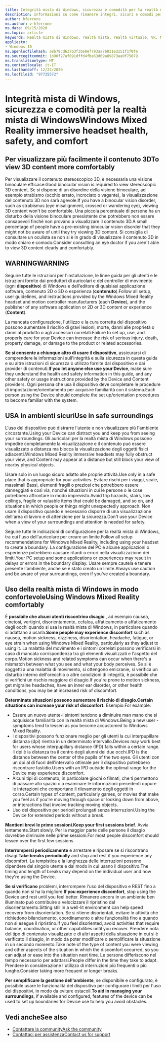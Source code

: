 ```yaml
---
title: Integrità mista di Windows, sicurezza e comodità per la realtà mista di Windows
description: Informazioni su come rimanere integri, sicuri e comodi per gli utenti quando si usano app per la realtà mista di Windows.
author: hferrone
ms.author: v-hferrone
ms.date: 09/15/2020
ms.topic: article
keywords: Realtà mista di Windows, realtà mista, realtà virtuale, VR, MR, feedback, Hub feedback, bug
appliesto:
- Windows 10
ms.openlocfilehash: a8b78cd637b3f3b68ef793aa76031e3151f1f0fe
ms.sourcegitcommit: 1b90f27af091dffd4fba63d69a89873aa0f75079
ms.translationtype: MT
ms.contentlocale: it-IT
ms.lasthandoff: 12/22/2020
ms.locfileid: "97725572"
---
```

# <a name="windows-mixed-reality-immersive-headset-health-safety-and-comfort"></a><span data-ttu-id="1c4a8-104">Integrità mista di Windows, sicurezza e comodità per la realtà mista di Windows</span><span class="sxs-lookup"><span data-stu-id="1c4a8-104">Windows Mixed Reality immersive headset health, safety, and comfort</span></span>

## <a name="to-view-3d-content-more-comfortably"></a><span data-ttu-id="1c4a8-105">Per visualizzare più facilmente il contenuto 3D</span><span class="sxs-lookup"><span data-stu-id="1c4a8-105">To view 3D content more comfortably</span></span>

<span data-ttu-id="1c4a8-106">Per visualizzare il contenuto stereoscopico 3D, è necessaria una visione binoculare efficace.</span><span class="sxs-lookup"><span data-stu-id="1c4a8-106">Good binocular vision is required to view stereoscopic 3D content.</span></span> <span data-ttu-id="1c4a8-107">Se si dispone di un disordine della visione binoculare, ad esempio strabismo (occhio errato, incrociato o vagante), la visualizzazione del contenuto 3D non sarà agevole.</span><span class="sxs-lookup"><span data-stu-id="1c4a8-107">If you have a binocular vision disorder, such as strabismus (eye misalignment, crossed or wandering eye), viewing 3D content won't be comfortable.</span></span> <span data-ttu-id="1c4a8-108">Una piccola percentuale di persone ha un disturbo della visione binoculare preesistente che potrebbero non essere consapevoli finché non provano a visualizzare il contenuto 3D.</span><span class="sxs-lookup"><span data-stu-id="1c4a8-108">A small percentage of people have a pre-existing binocular vision disorder that they might not be aware of until they try viewing 3D content.</span></span> <span data-ttu-id="1c4a8-109">Si consiglia di consultare un oculista se non si è in grado di visualizzare il contenuto 3D in modo chiaro e comodo.</span><span class="sxs-lookup"><span data-stu-id="1c4a8-109">Consider consulting an eye doctor if you aren't able to view 3D content clearly and comfortably.</span></span>

## <a name="warning"></a><span data-ttu-id="1c4a8-110">WARNING</span><span class="sxs-lookup"><span data-stu-id="1c4a8-110">WARNING</span></span>

<span data-ttu-id="1c4a8-111">Seguire tutte le istruzioni per l'installazione, le linee guida per gli utenti e le istruzioni fornite dai produttori di auricolari e del controller di movimento (ogni **dispositivo**) di Windows e dell'editore di qualsiasi applicazione software, contenuto 2D o 3D o esperienza (**contenuto**).</span><span class="sxs-lookup"><span data-stu-id="1c4a8-111">Follow all setup, user guidelines, and instructions provided by the Windows Mixed Reality headset and motion controller manufacturers (each **Device**), and the publisher of any software application or 2D or 3D content or experience (**Content**).</span></span>

<span data-ttu-id="1c4a8-112">La mancata configurazione, l'utilizzo e la cura corretta del dispositivo possono aumentare il rischio di gravi lesioni, morte, danni alle proprietà o danni al prodotto o agli accessori correlati.</span><span class="sxs-lookup"><span data-stu-id="1c4a8-112">Failure to set up, use, and properly care for your Device can increase the risk of serious injury, death, property damage, or damage to the product or related accessories.</span></span>

<span data-ttu-id="1c4a8-113">**Se si consente a chiunque altro di usare il dispositivo**, assicurarsi di comprendere le informazioni sull'integrità e sulla sicurezza in questa guida e su altre istruzioni di sicurezza o utilizzo fornite dal dispositivo e dai provider di contenuti.</span><span class="sxs-lookup"><span data-stu-id="1c4a8-113">**If you let anyone else use your Device**, make sure they understand the health and safety information in this guide, and any other safety or usage instructions provided by the Device and Content providers.</span></span> <span data-ttu-id="1c4a8-114">Ogni persona che usa il dispositivo deve completare le procedure di impostazione/orientamento per acquisire familiarità con il sistema.</span><span class="sxs-lookup"><span data-stu-id="1c4a8-114">Each person using the Device should complete the set up/orientation procedures to become familiar with the system.</span></span>

## <a name="use-in-safe-surroundings"></a><span data-ttu-id="1c4a8-115">USA in ambienti sicuri</span><span class="sxs-lookup"><span data-stu-id="1c4a8-115">Use in safe surroundings</span></span>

<span data-ttu-id="1c4a8-116">L'uso del dispositivo può distrarre l'utente e non visualizzare più l'ambiente circostante.</span><span class="sxs-lookup"><span data-stu-id="1c4a8-116">Using your Device can distract you and keep you from seeing your surroundings.</span></span> <span data-ttu-id="1c4a8-117">Gli auricolari per la realtà mista di Windows possono impedire completamente la visualizzazione e il contenuto può essere visualizzato a distanza ma blocca la visualizzazione degli oggetti fisici adiacenti.</span><span class="sxs-lookup"><span data-stu-id="1c4a8-117">Windows Mixed Reality immersive headsets may fully obstruct your view, and Content may appear at a distance but still block your view of nearby physical objects.</span></span>

<span data-ttu-id="1c4a8-118">Usare solo in un luogo sicuro adatto alle proprie attività.</span><span class="sxs-lookup"><span data-stu-id="1c4a8-118">Use only in a safe place that is appropriate for your activities.</span></span> <span data-ttu-id="1c4a8-119">Evitare rischi per i viaggi, scale, massimali Bassi, elementi fragili o preziosi che potrebbero essere danneggiati e così via, nonché situazioni in cui le persone o le cose potrebbero affrontare in modo imprevisto.</span><span class="sxs-lookup"><span data-stu-id="1c4a8-119">Avoid trip hazards, stairs, low ceilings, fragile or valuable items that could be damaged, and so on, and situations in which people or things might unexpectedly approach.</span></span> <span data-ttu-id="1c4a8-120">Non usare il dispositivo quando è necessario disporre di una visualizzazione dell'area di lavoro e di attenzione per la sicurezza.</span><span class="sxs-lookup"><span data-stu-id="1c4a8-120">Don't use your Device when a view of your surroundings and attention is needed for safety.</span></span>

<span data-ttu-id="1c4a8-121">Seguire tutte le indicazioni di configurazione per la realtà mista di Windows, tra cui l'uso dell'auricolare per creare un limite.</span><span class="sxs-lookup"><span data-stu-id="1c4a8-121">Follow all setup recommendations for Windows Mixed Reality, including using your headset to create a boundary.</span></span> <span data-ttu-id="1c4a8-122">La configurazione del PC e alcune applicazioni o esperienze potrebbero causare ritardi o errori nella visualizzazione dei limiti.</span><span class="sxs-lookup"><span data-stu-id="1c4a8-122">Your PC setup and some applications or experiences may result in delays or errors in the boundary display.</span></span> <span data-ttu-id="1c4a8-123">Usare sempre cautela e tenere presente l'ambiente, anche se è stato creato un limite.</span><span class="sxs-lookup"><span data-stu-id="1c4a8-123">Always use caution and be aware of your surroundings, even if you've created a boundary.</span></span>

## <a name="using-windows-mixed-reality-comfortably"></a><span data-ttu-id="1c4a8-124">Uso della realtà mista di Windows in modo confortevole</span><span class="sxs-lookup"><span data-stu-id="1c4a8-124">Using Windows Mixed Reality comfortably</span></span>

<span data-ttu-id="1c4a8-125">È **possibile che alcuni utenti riscontrino disagio** , ad esempio nausea, cinetosi, vertigini, disorientamento, cefalea, affaticamento o affaticamento degli occhi quando si usa la realtà mista di Windows, in particolare quando si adattano a usarla.</span><span class="sxs-lookup"><span data-stu-id="1c4a8-125">**Some people may experience discomfort** such as nausea, motion sickness, dizziness, disorientation, headache, fatigue, or eye strain when using Windows Mixed Reality, particularly as they adjust to using it.</span></span> <span data-ttu-id="1c4a8-126">La malattia del movimento e i sintomi correlati possono verificarsi in caso di mancata corrispondenza tra gli elementi visualizzati e l'aspetto del corpo.</span><span class="sxs-lookup"><span data-stu-id="1c4a8-126">Motion sickness and related symptoms can occur when there's a mismatch between what you see and what your body perceives.</span></span> <span data-ttu-id="1c4a8-127">Se si è soggetti a una malattia di movimento, si ottengono emicranie, si verifica un disturbo interno dell'orecchio o altre condizioni di integrità, è possibile che si verifichi un rischio maggiore di disagio.</span><span class="sxs-lookup"><span data-stu-id="1c4a8-127">If you're prone to motion sickness, get migraine headaches, have an inner ear disorder, or other health conditions, you may be at increased risk of discomfort.</span></span>

<span data-ttu-id="1c4a8-128">**Determinate situazioni possono aumentare il rischio di disagio.**</span><span class="sxs-lookup"><span data-stu-id="1c4a8-128">**Certain situations can increase your risk of discomfort.**</span></span> <span data-ttu-id="1c4a8-129">Esempio:</span><span class="sxs-lookup"><span data-stu-id="1c4a8-129">For example:</span></span>

* <span data-ttu-id="1c4a8-130">Essere un nuovo utente-i sintomi tendono a diminuire man mano che si acquisisce familiarità con la realtà mista di Windows.</span><span class="sxs-lookup"><span data-stu-id="1c4a8-130">Being a new user - symptoms tend to lessen as you become accustomed to Windows Mixed Reality.</span></span>
* <span data-ttu-id="1c4a8-131">I dispositivi possono funzionare meglio per gli utenti la cui interpupillare distanza (dpi) rientra in un determinato intervallo.</span><span class="sxs-lookup"><span data-stu-id="1c4a8-131">Devices may work best for users whose interpupillary distance (IPD) falls within a certain range.</span></span> <span data-ttu-id="1c4a8-132">Il dpi è la distanza tra il centro degli alunni dei due occhi.</span><span class="sxs-lookup"><span data-stu-id="1c4a8-132">IPD is the distance between the center of the pupils of the two eyes.</span></span> <span data-ttu-id="1c4a8-133">Gli utenti con un dpi al di fuori dell'intervallo ottimale per il dispositivo potrebbero riscontrare fastidio.</span><span class="sxs-lookup"><span data-stu-id="1c4a8-133">Users with an IPD outside the optimal range for the Device may experience discomfort.</span></span>
* <span data-ttu-id="1c4a8-134">Alcuni tipi di contenuto, in particolare giochi o filmati, che ti permettono di passare allo spazio o a esaminare le informazioni precedenti oppure le interazioni che comportano il rilevamento degli oggetti in corso.</span><span class="sxs-lookup"><span data-stu-id="1c4a8-134">Certain types of content, particularly games, or movies that make you feel as if you're moving through space or looking down from above, or interactions that involve tracking moving objects.</span></span>
* <span data-ttu-id="1c4a8-135">Uso del dispositivo per periodi prolungati senza interruzioni.</span><span class="sxs-lookup"><span data-stu-id="1c4a8-135">Using the Device for extended periods without a break.</span></span>

<span data-ttu-id="1c4a8-136">**Mantieni brevi le prime sessioni**.</span><span class="sxs-lookup"><span data-stu-id="1c4a8-136">**Keep your first sessions brief**.</span></span> <span data-ttu-id="1c4a8-137">Avvia lentamente.</span><span class="sxs-lookup"><span data-stu-id="1c4a8-137">Start slowly.</span></span> <span data-ttu-id="1c4a8-138">Per la maggior parte delle persone il disagio dovrebbe diminuire nelle prime sessioni.</span><span class="sxs-lookup"><span data-stu-id="1c4a8-138">For most people discomfort should lessen over the first few sessions.</span></span>

<span data-ttu-id="1c4a8-139">**Interrompersi periodicamente** e arrestare e riposare se si riscontrano disagi.</span><span class="sxs-lookup"><span data-stu-id="1c4a8-139">**Take breaks periodically** and stop and rest if you experience any discomfort.</span></span> <span data-ttu-id="1c4a8-140">La tempistica e la lunghezza delle interruzioni possono dipendere dal singolo utente e dal modo in cui usano il dispositivo.</span><span class="sxs-lookup"><span data-stu-id="1c4a8-140">The timing and length of breaks may depend on the individual user and how they're using the Device.</span></span>

<span data-ttu-id="1c4a8-141">**Se si verificano** problemi, interrompere l'uso del dispositivo e REST fino a quando non si ha la migliore.</span><span class="sxs-lookup"><span data-stu-id="1c4a8-141">**If you experience discomfort**, stop using the Device and rest until you feel better.</span></span> <span data-ttu-id="1c4a8-142">Rimanere ancora in un ambiente ben illuminato può contribuire a velocizzare il ripristino dal disorientamento.</span><span class="sxs-lookup"><span data-stu-id="1c4a8-142">Sitting still in a well-lit environment can help speed recovery from disorientation.</span></span> <span data-ttu-id="1c4a8-143">Se si ritiene disorientati, evitare le attività che richiedono bilanciamento, coordinamento o altre funzionalità fino a quando non si esegue il ripristino.</span><span class="sxs-lookup"><span data-stu-id="1c4a8-143">If you feel disoriented, avoid activities that require balance, coordination, or other capabilities until you recover.</span></span> <span data-ttu-id="1c4a8-144">Prendere nota del tipo di contenuto visualizzato e di altri aspetti della situazione in cui si è verificato il disagio, in modo da poter modificare o semplificare la situazione in un secondo momento.</span><span class="sxs-lookup"><span data-stu-id="1c4a8-144">Take note of the type of content you were viewing and other aspects of the situation in which the discomfort occurred, so you can adjust or ease into the situation next time.</span></span> <span data-ttu-id="1c4a8-145">Le persone differiscono nel tempo necessario per adattarsi.</span><span class="sxs-lookup"><span data-stu-id="1c4a8-145">People differ in the time they take to adapt.</span></span> <span data-ttu-id="1c4a8-146">Prendere in considerazione l'utilizzo di interruzioni più frequenti o più lunghe.</span><span class="sxs-lookup"><span data-stu-id="1c4a8-146">Consider taking more frequent or longer breaks.</span></span>

<span data-ttu-id="1c4a8-147">**Per semplificare la gestione dell'ambiente**, se disponibile e configurato, è possibile usare le funzionalità del dispositivo per configurare i limiti per l'uso dei dispositivi, in modo da evitare ostacoli.</span><span class="sxs-lookup"><span data-stu-id="1c4a8-147">**To aid in managing your surroundings**, if available and configured, features of the device can be used to set up boundaries for Device use to help you avoid obstacles.</span></span>


## <a name="see-also"></a><span data-ttu-id="1c4a8-148">Vedi anche</span><span class="sxs-lookup"><span data-stu-id="1c4a8-148">See also</span></span>
* [<span data-ttu-id="1c4a8-149">Contattare la community</span><span class="sxs-lookup"><span data-stu-id="1c4a8-149">Ask the community</span></span>](https://answers.microsoft.com)
* [<span data-ttu-id="1c4a8-150">Contattaci per assistenza</span><span class="sxs-lookup"><span data-stu-id="1c4a8-150">Contact us for support</span></span>](https://support.microsoft.com/contactus/)
